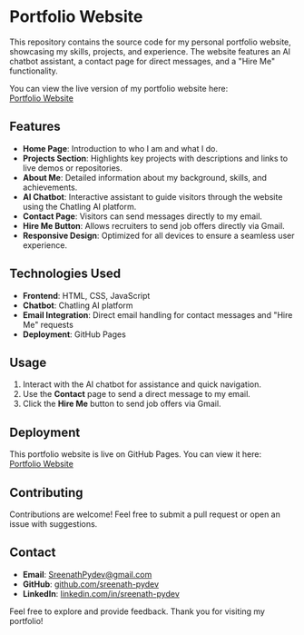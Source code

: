 
# Portfolio Website 

This repository contains the source code for my personal portfolio website, showcasing my skills, projects, and experience. The website features an AI chatbot assistant, a contact page for direct messages, and a "Hire Me" functionality.

You can view the live version of my portfolio website here:  
[Portfolio Website](https://sreenath-pydev.github.io/sreenath.portfolio)
## Features

- **Home Page**: Introduction to who I am and what I do.
- **Projects Section**: Highlights key projects with descriptions and links to live demos or repositories.
- **About Me**: Detailed information about my background, skills, and achievements.
- **AI Chatbot**: Interactive assistant to guide visitors through the website using the Chatling AI platform.
- **Contact Page**: Visitors can send messages directly to my email.
- **Hire Me Button**: Allows recruiters to send job offers directly via Gmail.
- **Responsive Design**: Optimized for all devices to ensure a seamless user experience.

## Technologies Used

- **Frontend**: HTML, CSS, JavaScript
- **Chatbot**: Chatling AI platform
- **Email Integration**: Direct email handling for contact messages and "Hire Me" requests
- **Deployment**: GitHub Pages

## Usage

1. Interact with the AI chatbot for assistance and quick navigation.
2. Use the **Contact** page to send a direct message to my email.
3. Click the **Hire Me** button to send job offers via Gmail.

## Deployment

This portfolio website is live on GitHub Pages. You can view it here:  
[Portfolio Website](https://sreenath-pydev.github.io/sreenath.portfolio)

## Contributing

Contributions are welcome! Feel free to submit a pull request or open an issue with suggestions.

## Contact

- **Email**: [SreenathPydev@gmail.com](mailto:SreenathPydev@gmail.com)  
- **GitHub**: [github.com/sreenath-pydev](https://github.com/sreenath-pydev)  
- **LinkedIn**: [linkedin.com/in/sreenath-pydev](https://linkedin.com/in/sreenath-pydev)




Feel free to explore and provide feedback. Thank you for visiting my portfolio!
